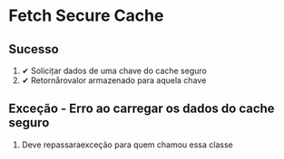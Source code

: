 # Fetch Secure Cache

## Sucesso

1. ✔ Solicițar dados de uma chave do cache seguro
2. ✔ Retornårovalor armazenado para aquela chave

## Exceção - Erro ao carregar os dados do cache seguro

1. Deve repassaraexceção para quem chamou essa classe
          